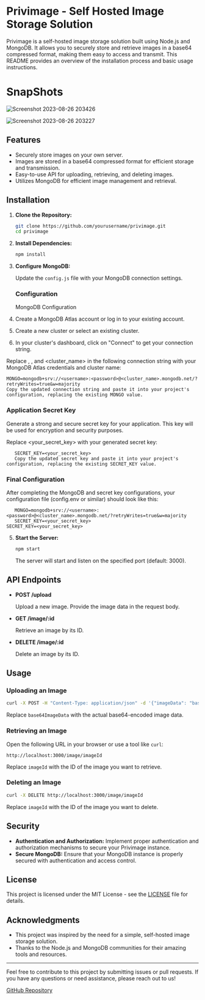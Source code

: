 # Privimage - Self Hosted Image Storage Solution

Privimage is a self-hosted image storage solution built using Node.js and MongoDB. It allows you to securely store and retrieve images in a base64 compressed format, making them easy to access and transmit. This README provides an overview of the installation process and basic usage instructions.

# SnapShots

![Screenshot 2023-08-26 203426](https://github.com/Otherwa/PrivImg/assets/67428572/7f33df3c-abf9-4699-bcfb-332d449004d5)

![Screenshot 2023-08-26 203227](https://github.com/Otherwa/PrivImg/assets/67428572/cc0838dc-9705-43ca-b72b-4eb5515149bb)


## Features

- Securely store images on your own server.
- Images are stored in a base64 compressed format for efficient storage and transmission.
- Easy-to-use API for uploading, retrieving, and deleting images.
- Utilizes MongoDB for efficient image management and retrieval.

## Installation

1. **Clone the Repository:**

   ```bash
   git clone https://github.com/yourusername/privimage.git
   cd privimage
   ```

2. **Install Dependencies:**

   ```bash
   npm install
   ```

3. **Configure MongoDB:**

   Update the `config.js` file with your MongoDB connection settings.

   ### Configuration

   MongoDB Configuration
1. Create a MongoDB Atlas account or log in to your existing account.
2. Create a new cluster or select an existing cluster.
3. In your cluster's dashboard, click on "Connect" to get your connection string.

Replace <username>, <password>, and <cluster_name> in the following connection string with your MongoDB Atlas credentials and cluster name:

```
MONGO=mongodb+srv://<username>:<password>@<cluster_name>.mongodb.net/?retryWrites=true&w=majority
Copy the updated connection string and paste it into your project's configuration, replacing the existing MONGO value.
```
### Application Secret Key
   Generate a strong and secure secret key for your application. This key will be used for encryption and security purposes.

   Replace <your_secret_key> with your generated secret key:

```
   SECRET_KEY=<your_secret_key>
   Copy the updated secret key and paste it into your project's configuration, replacing the existing SECRET_KEY value.
```

### Final Configuration
   After completing the MongoDB and secret key configurations, your configuration file (config.env or similar) should look like this:
```
   MONGO=mongodb+srv://<username>:<password>@<cluster_name>.mongodb.net/?retryWrites=true&w=majority
   SECRET_KEY=<your_secret_key>
SECRET_KEY=<your_secret_key>
   ```

5. **Start the Server:**

   ```bash
   npm start
   ```

   The server will start and listen on the specified port (default: 3000).

## API Endpoints

- **POST /upload**

  Upload a new image. Provide the image data in the request body.

- **GET /image/:id**

  Retrieve an image by its ID.

- **DELETE /image/:id**

  Delete an image by its ID.

## Usage

### Uploading an Image

```bash
curl -X POST -H "Content-Type: application/json" -d '{"imageData": "base64ImageData"}' http://localhost:3000/upload
```

Replace `base64ImageData` with the actual base64-encoded image data.

### Retrieving an Image

Open the following URL in your browser or use a tool like `curl`:

```
http://localhost:3000/image/imageId
```

Replace `imageId` with the ID of the image you want to retrieve.

### Deleting an Image

```bash
curl -X DELETE http://localhost:3000/image/imageId
```

Replace `imageId` with the ID of the image you want to delete.

## Security

- **Authentication and Authorization:** Implement proper authentication and authorization mechanisms to secure your Privimage instance.
- **Secure MongoDB:** Ensure that your MongoDB instance is properly secured with authentication and access control.

## License

This project is licensed under the MIT License - see the [LICENSE](LICENSE) file for details.

## Acknowledgments

- This project was inspired by the need for a simple, self-hosted image storage solution.
- Thanks to the Node.js and MongoDB communities for their amazing tools and resources.

---

Feel free to contribute to this project by submitting issues or pull requests. If you have any questions or need assistance, please reach out to us!

[GitHub Repository](https://github.com/Otherwa/PrivImg)
